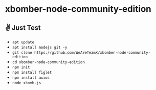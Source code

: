 # xbomber-node-community-edition

## ✌️ Just Test

* `apt update `
* `apt install nodejs git -y `
* `git clone https://github.com/WeAreTeamX/xbomber-node-community-edition`
* `cd xbomber-node-community-edition`
* `npm init`
* `npm install figlet`
* `npm install axios`
* `node xbomb.js`

